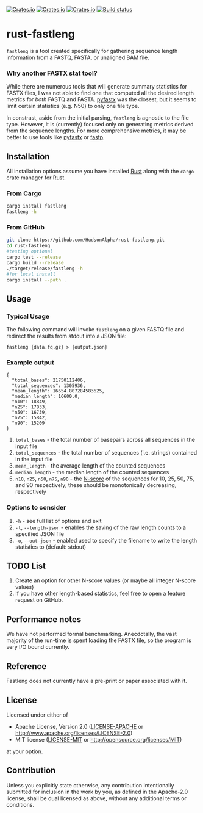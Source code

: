 [![Crates.io](https://img.shields.io/crates/d/fastleng.svg)](https://crates.io/crates/fastleng)
[![Crates.io](https://img.shields.io/crates/v/fastleng.svg)](https://crates.io/crates/fastleng)
[![Crates.io](https://img.shields.io/crates/l/fastleng.svg)](https://crates.io/crates/fastleng)
[![Build status](https://github.com/HudsonAlpha/rust-fastleng/actions/workflows/quickstart-ci.yml/badge.svg)](https://github.com/HudsonAlpha/rust-fastleng/actions)

# rust-fastleng
`fastleng` is a tool created specifically for gathering sequence length information from a FASTQ, FASTA, or unaligned BAM file.

### Why another FASTX stat tool?
While there are numerous tools that will generate summary statistics for FASTX files, I was not able to find one that computed all the desired length metrics for _both_ FASTQ and FASTA.
[pyfastx](https://pyfastx.readthedocs.io/en/latest/) was the closest, but it seems to limit certain statistics (e.g. N50) to only one file type.

In constrast, aside from the initial parsing, `fastleng` is agnostic to the file type.
However, it is (currently) focused only on generating metrics derived from the sequence lengths.
For more comprehensive metrics, it may be better to use tools like [pyfastx](https://pyfastx.readthedocs.io/en/latest/) or [fastp](https://github.com/OpenGene/fastp).

## Installation
All installation options assume you have installed [Rust](https://www.rust-lang.org) along with the `cargo` crate manager for Rust.

### From Cargo
```bash
cargo install fastleng
fastleng -h
```

### From GitHub
```bash 
git clone https://github.com/HudsonAlpha/rust-fastleng.git
cd rust-fastleng
#testing optional
cargo test --release
cargo build --release
./target/release/fastleng -h
#for local install
cargo install --path .
```

## Usage
### Typical Usage
The following command will invoke `fastleng` on a given FASTQ file and redirect the results from stdout into a JSON file:
```
fastleng {data.fq.gz} > {output.json}
```

### Example output
```
{
  "total_bases": 21750112406,
  "total_sequences": 1305936,
  "mean_length": 16654.807284583625,
  "median_length": 16600.0,
  "n10": 18849,
  "n25": 17833,
  "n50": 16739,
  "n75": 15842,
  "n90": 15209
}
```
1. `total_bases` - the total number of basepairs across all sequences in the input file
2. `total_sequences` - the total number of sequences (i.e. strings) contained in the input file
3. `mean_length` - the average length of the counted sequences
4. `median_length` - the median length of the counted sequences
5. `n10`, `n25`, `n50`, `n75`, `n90` - the [N-score](https://en.wikipedia.org/wiki/N50,_L50,_and_related_statistics) of the sequences for 10, 25, 50, 75, and 90 respectively; these should be monotonically decreasing, respectively

### Options to consider
1. `-h` - see full list of options and exit
2. `-l`, `--length-json` - enables the saving of the raw length counts to a specified JSON file
3. `-o`, `--out-json` - enabled used to specify the filename to write the length statistics to (default: stdout)

## TODO List
1. Create an option for other N-score values (or maybe all integer N-score values)
2. If you have other length-based statistics, feel free to open a feature request on GitHub.

## Performance notes
We have not performed formal benchmarking.
Anecdotally, the vast majority of the run-time is spent loading the FASTX file, so the program is very I/O bound currently.

## Reference
Fastleng does not currently have a pre-print or paper associated with it.

## License
Licensed under either of

 * Apache License, Version 2.0
   ([LICENSE-APACHE](LICENSE-APACHE) or http://www.apache.org/licenses/LICENSE-2.0)
 * MIT license
   ([LICENSE-MIT](LICENSE-MIT) or http://opensource.org/licenses/MIT)

at your option.

## Contribution
Unless you explicitly state otherwise, any contribution intentionally submitted
for inclusion in the work by you, as defined in the Apache-2.0 license, shall be
dual licensed as above, without any additional terms or conditions.
